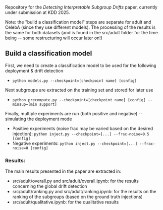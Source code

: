 Repository for the *Detecting Interpretable Subgroup Drifts* paper, currently under submission at KDD 2025. 

Note: the "build a classification model" steps are separate for adult and CelebA (since they use different models). The processing of the results is the same for both datasets (and is found in the src/adult folder for the time being -- some restructuring will occur later on!)

## Build a classification model
First, we need to create a classification model to be used for the following deployment & drift detection
- `python models.py --checkpoint=[checkpoint name] [config]`


Next subgroups are extracted on the training set and stored for later use
- `python precompute.py --checkpoint=[checkpoint name] [config] --minsup=[min support]`

Finally, multiple experiments are run (both positive and negative) -- simulating the deployment mode
- Positive experiments (noise frac may be varied based on the desired injection): `python inject.py --checkpoint=[...] --frac-noise=0.5 [config]`
- Negative experiments: `python inject.py --checkpoint=[...] --frac-noise=0 [config]` 

### Results:
The main results presented in the paper are extracted in:
- src/adult/overall.py and src/adult/overall.ipynb: for the results concerning the global drift detection
- src/adult/ranking.py and src/adult/ranking.ipynb: for the results on the ranking of the subgroups (based on the ground truth injections)
- src/adult/qualitative.ipynb: for the qualitative results
